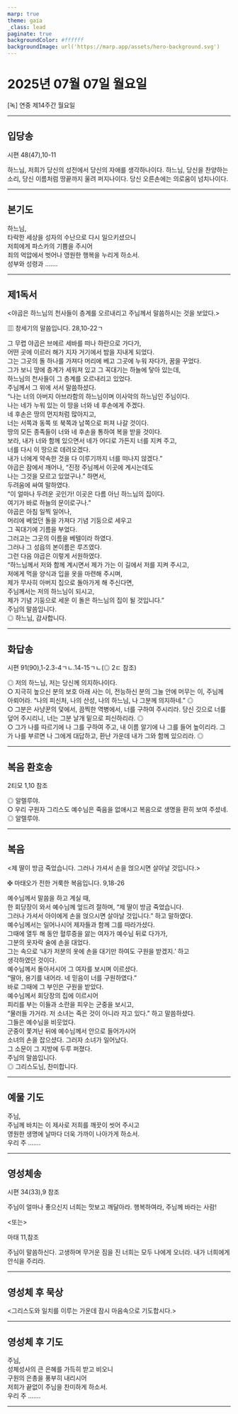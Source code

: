 ```yaml
---
marp: true
theme: gaia
_class: lead
paginate: true
backgroundColor: #ffffff
backgroundImage: url('https://marp.app/assets/hero-background.svg')
---
```


# 2025년 07월 07일 월요일

[녹] 연중 제14주간 월요일  




---

## 입당송

시편 48(47),10-11

하느님, 저희가 당신의 성전에서 당신의 자애를 생각하나이다. 하느님, 당신을 찬양하는 소리, 당신 이름처럼 땅끝까지 울려 퍼지나이다. 당신 오른손에는 의로움이 넘치나이다.  
  


---

## 본기도

하느님,  
타락한 세상을 성자의 수난으로 다시 일으키셨으니  
저희에게 파스카의 기쁨을 주시어  
죄의 억압에서 벗어나 영원한 행복을 누리게 하소서.  
성부와 성령과 …….  
  


---

## 제1독서

<야곱은 하느님의 천사들이 층계를 오르내리고 주님께서 말씀하시는 것을 보았다.>

▥ 창세기의 말씀입니다. 28,10-22ㄱ

그 무렵 야곱은 브에르 세바를 떠나 하란으로 가다가,  
어떤 곳에 이르러 해가 지자 거기에서 밤을 지내게 되었다.  
그는 그곳의 돌 하나를 가져다 머리에 베고 그곳에 누워 자다가, 꿈을 꾸었다.  
그가 보니 땅에 층계가 세워져 있고 그 꼭대기는 하늘에 닿아 있는데,  
하느님의 천사들이 그 층계를 오르내리고 있었다.  
주님께서 그 위에 서서 말씀하셨다.  
“나는 너의 아버지 아브라함의 하느님이며 이사악의 하느님인 주님이다.  
나는 네가 누워 있는 이 땅을 너와 네 후손에게 주겠다.  
네 후손은 땅의 먼지처럼 많아지고,  
너는 서쪽과 동쪽 또 북쪽과 남쪽으로 퍼져 나갈 것이다.  
땅의 모든 종족들이 너와 네 후손을 통하여 복을 받을 것이다.  
보라, 내가 너와 함께 있으면서 네가 어디로 가든지 너를 지켜 주고,  
너를 다시 이 땅으로 데려오겠다.  
내가 너에게 약속한 것을 다 이루기까지 너를 떠나지 않겠다.”  
야곱은 잠에서 깨어나, “진정 주님께서 이곳에 계시는데도  
나는 그것을 모르고 있었구나.” 하면서,  
두려움에 싸여 말하였다.  
“이 얼마나 두려운 곳인가! 이곳은 다름 아닌 하느님의 집이다.  
여기가 바로 하늘의 문이로구나.”  
야곱은 아침 일찍 일어나,  
머리에 베었던 돌을 가져다 기념 기둥으로 세우고  
그 꼭대기에 기름을 부었다.  
그러고는 그곳의 이름을 베텔이라 하였다.  
그러나 그 성읍의 본이름은 루즈였다.  
그런 다음 야곱은 이렇게 서원하였다.  
“하느님께서 저와 함께 계시면서 제가 가는 이 길에서 저를 지켜 주시고,  
저에게 먹을 양식과 입을 옷을 마련해 주시며,  
제가 무사히 아버지 집으로 돌아가게 해 주신다면,  
주님께서는 저의 하느님이 되시고,  
제가 기념 기둥으로 세운 이 돌은 하느님의 집이 될 것입니다.”  
주님의 말씀입니다.  
◎ 하느님, 감사합니다.  
  


---

## 화답송

시편 91(90),1-2.3-4ㄱㄴ.14-15ㄱㄴ(◎ 2ㄷ 참조)

◎ 저의 하느님, 저는 당신께 의지하나이다.  
○ 지극히 높으신 분의 보호 아래 사는 이, 전능하신 분의 그늘 안에 머무는 이, 주님께 아뢰어라. “나의 피신처, 나의 산성, 나의 하느님, 나 그분께 의지하네.” ◎  
○ 그분은 사냥꾼의 덫에서, 끔찍한 역병에서, 너를 구하여 주시리라. 당신 깃으로 너를 덮어 주시리니, 너는 그분 날개 밑으로 피신하리라. ◎  
○ 그가 나를 따르기에 나 그를 구하여 주고, 내 이름 알기에 나 그를 들어 높이리라. 그가 나를 부르면 나 그에게 대답하고, 환난 가운데 내가 그와 함께 있으리라. ◎  
  


---

## 복음 환호송

2티모 1,10 참조

◎ 알렐루야.  
○ 우리 구원자 그리스도 예수님은 죽음을 없애시고 복음으로 생명을 환히 보여 주셨네.  
◎ 알렐루야.  
  


---

## 복음

<제 딸이 방금 죽었습니다. 그러나 가셔서 손을 얹으시면 살아날 것입니다.>

✠ 마태오가 전한 거룩한 복음입니다. 9,18-26

예수님께서 말씀을 하고 계실 때,  
한 회당장이 와서 예수님께 엎드려 절하며, “제 딸이 방금 죽었습니다.  
그러나 가셔서 아이에게 손을 얹으시면 살아날 것입니다.” 하고 말하였다.  
예수님께서는 일어나시어 제자들과 함께 그를 따라가셨다.  
그때에 열두 해 동안 혈루증을 앓는 여자가 예수님 뒤로 다가가,  
그분의 옷자락 술에 손을 대었다.  
그는 속으로 ‘내가 저분의 옷에 손을 대기만 하여도 구원을 받겠지.’ 하고  
생각하였던 것이다.  
예수님께서 돌아서시어 그 여자를 보시며 이르셨다.  
“딸아, 용기를 내어라. 네 믿음이 너를 구원하였다.”  
바로 그때에 그 부인은 구원을 받았다.  
예수님께서 회당장의 집에 이르시어  
피리를 부는 이들과 소란을 피우는 군중을 보시고,  
“물러들 가거라. 저 소녀는 죽은 것이 아니라 자고 있다.” 하고 말씀하셨다.  
그들은 예수님을 비웃었다.  
군중이 쫓겨난 뒤에 예수님께서 안으로 들어가시어  
소녀의 손을 잡으셨다. 그러자 소녀가 일어났다.  
그 소문이 그 지방에 두루 퍼졌다.  
주님의 말씀입니다.  
◎ 그리스도님, 찬미합니다.  
  


---

## 예물 기도

주님,  
주님께 바치는 이 제사로 저희를 깨끗이 씻어 주시고  
영원한 생명에 날마다 더욱 가까이 나아가게 하소서.  
우리 주 …….  
  


---

## 영성체송

시편 34(33),9 참조

주님이 얼마나 좋으신지 너희는 맛보고 깨달아라. 행복하여라, 주님께 바라는 사람!  
  
<또는>  
  
마태 11,참조  
  
주님이 말씀하신다. 고생하며 무거운 짐을 진 너희는 모두 나에게 오너라. 내가 너희에게 안식을 주리라.  


---

## 영성체 후 묵상

<그리스도와 일치를 이루는 가운데 잠시 마음속으로 기도합시다.>  


---

## 영성체 후 기도

주님,  
성체성사의 큰 은혜를 가득히 받고 비오니  
구원의 은총을 풍부히 내리시어  
저희가 끝없이 주님을 찬미하게 하소서.  
우리 주 …….  
  


---